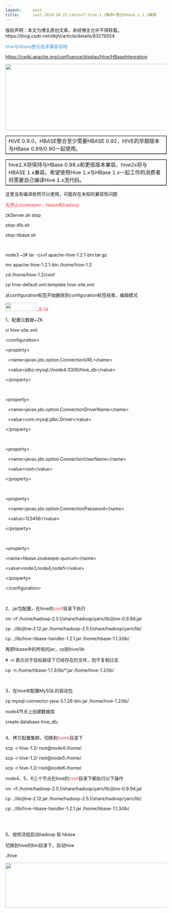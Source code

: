 ```yaml
---
layout:     post
title:      cool-2018-10-22-centos7-hive-1.2集群+整合hbase-1.1.3集群
---
```

<div id="article_content" class="article_content clearfix csdn-tracking-statistics" data-pid="blog" data-mod="popu_307" data-dsm="post">
								<div class="article-copyright">
					版权声明：本文为博主原创文章，未经博主允许不得转载。					https://blog.csdn.net/dkjhl/article/details/83276554				</div>
								            <link rel="stylesheet" href="https://csdnimg.cn/release/phoenix/template/css/ck_htmledit_views-f76675cdea.css">
						<div class="htmledit_views" id="content_views">
                <p><span style="color:#3399ea;">hive与hbase整合版本兼容说明</span></p>

<p><a href="https://cwiki.apache.org/confluence/display/Hive/HBaseIntegration" rel="nofollow">https://cwiki.apache.org/confluence/display/Hive/HBaseIntegration</a></p>

<p><img alt="" class="has" height="208" src="https://img-blog.csdn.net/20181023175416126?watermark/2/text/aHR0cHM6Ly9ibG9nLmNzZG4ubmV0L2Rramhs/font/5a6L5L2T/fontsize/400/fill/I0JBQkFCMA==/dissolve/70" width="1200"></p>

<table border="1" cellpadding="1" cellspacing="1"><tbody><tr><td>HIVE 0.9.0，HBASE整合至少需要HBASE 0.92，HIVE的早期版本与HBase 0.89/0.90一起使用。</td>
		</tr></tbody></table><table border="1" cellpadding="1" cellspacing="1"><tbody><tr><td>hive1.X将保持与HBase 0.98.x和更低版本兼容。hive2x将与HBASE 1 x兼容。希望使用Hive 1.x与HBase 1.x一起工作的消费者将需要自己编译Hive 1.x流代码。</td>
		</tr></tbody></table><p>这里没有编译依然可以使用，可能存在未知的兼容性问题</p>

<p><span style="color:#f33b45;">先停止zookeeper、hbase和hadoop</span></p>

<p>zkServer.sh stop</p>

<p>stop-dfs.sh</p>

<p>stop-hbase.sh</p>

<p> </p>

<p>node3 ~]# tar -zxvf apache-hive-1.2.1-bin.tar.gz</p>

<p>mv apache-hive-1.2.1-bin /home/hive-1.2</p>

<p>cd /home/hive-1.2/conf</p>

<p>cp hive-default.xml.template hive-site.xml</p>

<p>从configuration标签开始删除到configuration标签结束，编辑模式</p>

<p><img alt="" class="has" height="26" src="https://img-blog.csdn.net/20181024143220920?watermark/2/text/aHR0cHM6Ly9ibG9nLmNzZG4ubmV0L2Rramhs/font/5a6L5L2T/fontsize/400/fill/I0JBQkFCMA==/dissolve/70" width="96"><span style="color:#f33b45;">.,$-1d</span></p>

<p>1、配置元数据+ZK</p>

<p>vi hive-site.xml</p>

<p>&lt;configuration&gt;  </p>

<p>&lt;property&gt;  </p>

<p>  &lt;name&gt;javax.jdo.option.ConnectionURL&lt;/name&gt;  </p>

<p>  &lt;value&gt;jdbc:mysql://node4:3306/hive_db&lt;/value&gt;  </p>

<p>&lt;/property&gt;  </p>

<p>   </p>

<p>&lt;property&gt;  </p>

<p>  &lt;name&gt;javax.jdo.option.ConnectionDriverName&lt;/name&gt;  </p>

<p>  &lt;value&gt;com.mysql.jdbc.Driver&lt;/value&gt;  </p>

<p>&lt;/property&gt;  </p>

<p>   </p>

<p>&lt;property&gt;  </p>

<p>  &lt;name&gt;javax.jdo.option.ConnectionUserName&lt;/name&gt;  </p>

<p>  &lt;value&gt;root&lt;/value&gt;  </p>

<p>&lt;/property&gt;  </p>

<p>   </p>

<p>&lt;property&gt;  </p>

<p>  &lt;name&gt;javax.jdo.option.ConnectionPassword&lt;/name&gt;  </p>

<p>  &lt;value&gt;123456&lt;/value&gt;  </p>

<p>&lt;/property&gt;  </p>

<p> </p>

<p>&lt;property&gt;</p>

<p>&lt;name&gt;hbase.zookeeper.quorum&lt;/name&gt;</p>

<p>&lt;value&gt;node3,node4,node5&lt;/value&gt;</p>

<p>&lt;/property&gt;</p>

<p>&lt;/configuration&gt;  </p>

<p> </p>

<p>2、jar包配置，在hive的<span style="color:#f33b45;">conf</span>目录下执行</p>

<p>rm -rf /home/hadoop-2.5.1/share/hadoop/yarn/lib/jline-0.9.94.jar</p>

<p>cp ../lib/jline-2.12.jar /home/hadoop-2.5.1/share/hadoop/yarn/lib/</p>

<p>cp ../lib/hive-hbase-handler-1.2.1.jar /home/hbase-1.1.3/lib/</p>

<p>再把hbase中的所有的jar，cp到hive/lib</p>

<p># -n 表示对于目标路径下已经存在的文件，则不复制过去</p>

<p>cp -n /home/hbase-1.1.3/lib/*.jar /home/hive-1.2/lib/</p>

<p> </p>

<p>3、在hive中配置MySQL的驱动包</p>

<p>cp mysql-connector-java-5.1.26-bin.jar /home/hive-1.2/lib/</p>

<p>node4节点上创建数据库</p>

<p>create database hive_db;</p>

<p><br>
4、拷贝配置集群，切换到<span style="color:#f33b45;">home</span>目录下</p>

<p>scp -r hive-1.2/ root@node4:/home/</p>

<p>scp -r hive-1.2/ root@node5:/home/</p>

<p>scp -r hive-1.2/ root@node6:/home/</p>

<p>node4、5、6三个节点在hive的<span style="color:#f33b45;">conf</span>目录下都执行以下操作</p>

<p>rm -rf /home/hadoop-2.5.1/share/hadoop/yarn/lib/jline-0.9.94.jar</p>

<p>cp ../lib/jline-2.12.jar /home/hadoop-2.5.1/share/hadoop/yarn/lib/</p>

<p>cp ../lib/hive-hbase-handler-1.2.1.jar /home/hbase-1.1.3/lib/<br>
 </p>

<p> </p>

<p>5、按照流程启动hadoop 和 hbase</p>

<p>切换到hive的bin目录下，启动hive</p>

<p>./hive</p>

<p><img alt="" class="has" height="140" src="https://img-blog.csdn.net/20181025153940824?watermark/2/text/aHR0cHM6Ly9ibG9nLmNzZG4ubmV0L2Rramhs/font/5a6L5L2T/fontsize/400/fill/I0JBQkFCMA==/dissolve/70" width="1028"></p>

<p> </p>            </div>
                </div>